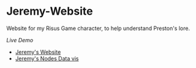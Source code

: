 # Jeremy-Website
Website for my Risus Game character, to help understand Preston's lore.

_*Live Demo*_
 - [Jeremy's Website](https://www.lucasgover.com/Jeremy-Website/)
 - [Jeremy's Nodes Data vis](https://www.lucasgover.com/Jeremy-Website/notes/visual-notes)
